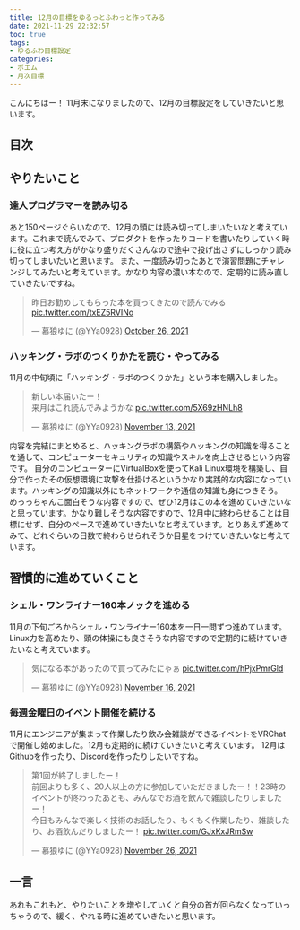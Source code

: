 ```yaml
---
title: 12月の目標をゆるっとふわっと作ってみる
date: 2021-11-29 22:32:57
toc: true
tags: 
- ゆるふわ目標設定
categories:
- ポエム
- 月次目標
---
```


こんにちはー！
11月末になりましたので、12月の目標設定をしていきたいと思います。

## 目次
<!-- toc -->

<!--more-->

## やりたいこと

### 達人プログラマーを読み切る

あと150ページぐらいなので、12月の頭には読み切ってしまいたいなと考えています。これまで読んでみて、プロダクトを作ったりコードを書いたりしていく時に役に立つ考え方がかなり盛りだくさんなので途中で投げ出さずにしっかり読み切ってしまいたいと思います。
また、一度読み切ったあとで演習問題にチャレンジしてみたいと考えています。かなり内容の濃い本なので、定期的に読み直していきたいですね。

<blockquote class="twitter-tweet"><p lang="ja" dir="ltr">昨日お勧めしてもらった本を買ってきたので読んでみる <a href="https://t.co/txEZ5RVINo">pic.twitter.com/txEZ5RVINo</a></p>&mdash; 慕狼ゆに (@YYa0928) <a href="https://twitter.com/YYa0928/status/1452842830230024196?ref_src=twsrc%5Etfw">October 26, 2021</a></blockquote> <script async src="https://platform.twitter.com/widgets.js" charset="utf-8"></script>

### ハッキング・ラボのつくりかたを読む・やってみる

11月の中旬頃に「ハッキング・ラボのつくりかた」という本を購入しました。

<blockquote class="twitter-tweet"><p lang="ja" dir="ltr">新しい本届いたー！<br>来月はこれ読んでみようかな <a href="https://t.co/5X69zHNLh8">pic.twitter.com/5X69zHNLh8</a></p>&mdash; 慕狼ゆに (@YYa0928) <a href="https://twitter.com/YYa0928/status/1459368246906220545?ref_src=twsrc%5Etfw">November 13, 2021</a></blockquote> <script async src="https://platform.twitter.com/widgets.js" charset="utf-8"></script>

内容を完結にまとめると、ハッキングラボの構築やハッキングの知識を得ることを通して、コンピューターセキュリティの知識やスキルを向上させるという内容です。
自分のコンピューターにVirtualBoxを使ってKali Linux環境を構築し、自分で作ったその仮想環境に攻撃を仕掛けるというかなり実践的な内容になっています。ハッキングの知識以外にもネットワークや通信の知識も身につきそう。
めっっちゃんこ面白そうな内容ですので、ぜひ12月はこの本を進めていきたいなと思っています。かなり難しそうな内容ですので、12月中に終わらせることは目標にせず、自分のペースで進めていきたいなと考えています。とりあえず進めてみて、どれぐらいの日数で終わらせられそうか目星をつけていきたいなと考えています。


## 習慣的に進めていくこと

### シェル・ワンライナー160本ノックを進める

11月の下旬ごろからシェル・ワンライナー160本を一日一問ずつ進めています。
Linux力を高めたり、頭の体操にも良さそうな内容ですので定期的に続けていきたいなと考えています。

<blockquote class="twitter-tweet"><p lang="ja" dir="ltr">気になる本があったので買ってみたにゃぁ <a href="https://t.co/hPjxPmrGld">pic.twitter.com/hPjxPmrGld</a></p>&mdash; 慕狼ゆに (@YYa0928) <a href="https://twitter.com/YYa0928/status/1460511240187383811?ref_src=twsrc%5Etfw">November 16, 2021</a></blockquote> <script async src="https://platform.twitter.com/widgets.js" charset="utf-8"></script>

### 毎週金曜日のイベント開催を続ける

11月にエンジニアが集まって作業したり飲み会雑談ができるイベントをVRChatで開催し始めました。12月も定期的に続けていきたいと考えています。
12月はGithubを作ったり、Discordを作ったりしたいですね。

<blockquote class="twitter-tweet"><p lang="ja" dir="ltr">第1回が終了しましたー！<br>前回よりも多く、20人以上の方に参加していただきましたー！！23時のイベントが終わったあとも、みんなでお酒を飲んで雑談したりしましたー！<br>今日もみんなで楽しく技術のお話したり、もくもく作業したり、雑談したり、お酒飲んだりしましたー！ <a href="https://t.co/GJxKxJRmSw">pic.twitter.com/GJxKxJRmSw</a></p>&mdash; 慕狼ゆに (@YYa0928) <a href="https://twitter.com/YYa0928/status/1464268538814689280?ref_src=twsrc%5Etfw">November 26, 2021</a></blockquote> <script async src="https://platform.twitter.com/widgets.js" charset="utf-8"></script>

## 一言

あれもこれもと、やりたいことを増やしていくと自分の首が回らなくなっていっちゃうので、緩く、やれる時に進めていきたいと思います。